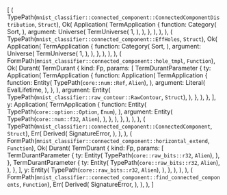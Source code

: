 [
    (
        TypePath(`mnist_classifier::connected_component::ConnectedComponentDistribution`, `Struct`),
        Ok(
            Application(
                TermApplication {
                    function: Category(
                        Sort,
                    ),
                    argument: Universe(
                        TermUniverse(
                            1,
                        ),
                    ),
                },
            ),
        ),
    ),
    (
        TypePath(`mnist_classifier::connected_component::EffHoles`, `Struct`),
        Ok(
            Application(
                TermApplication {
                    function: Category(
                        Sort,
                    ),
                    argument: Universe(
                        TermUniverse(
                            1,
                        ),
                    ),
                },
            ),
        ),
    ),
    (
        FormPath(`mnist_classifier::connected_component::hole_tmpl`, `Function`),
        Ok(
            Durant(
                TermDurant {
                    kind: Fp,
                    params: [
                        TermDurantParameter {
                            ty: Application(
                                TermApplication {
                                    function: Application(
                                        TermApplication {
                                            function: Entity(
                                                TypePath(`core::num::Ref`, `Alien`),
                                            ),
                                            argument: Literal(
                                                EvalLifetime,
                                            ),
                                        },
                                    ),
                                    argument: Entity(
                                        TypePath(`mnist_classifier::raw_contour::RawContour`, `Struct`),
                                    ),
                                },
                            ),
                        },
                    ],
                    y: Application(
                        TermApplication {
                            function: Entity(
                                TypePath(`core::option::Option`, `Enum`),
                            ),
                            argument: Entity(
                                TypePath(`core::num::f32`, `Alien`),
                            ),
                        },
                    ),
                },
            ),
        ),
    ),
    (
        TypePath(`mnist_classifier::connected_component::ConnectedComponent`, `Struct`),
        Err(
            Derived(
                SignatureError,
            ),
        ),
    ),
    (
        FormPath(`mnist_classifier::connected_component::horizontal_extend`, `Function`),
        Ok(
            Durant(
                TermDurant {
                    kind: Fp,
                    params: [
                        TermDurantParameter {
                            ty: Entity(
                                TypePath(`core::raw_bits::r32`, `Alien`),
                            ),
                        },
                        TermDurantParameter {
                            ty: Entity(
                                TypePath(`core::raw_bits::r32`, `Alien`),
                            ),
                        },
                    ],
                    y: Entity(
                        TypePath(`core::raw_bits::r32`, `Alien`),
                    ),
                },
            ),
        ),
    ),
    (
        FormPath(`mnist_classifier::connected_component::find_connected_components`, `Function`),
        Err(
            Derived(
                SignatureError,
            ),
        ),
    ),
]